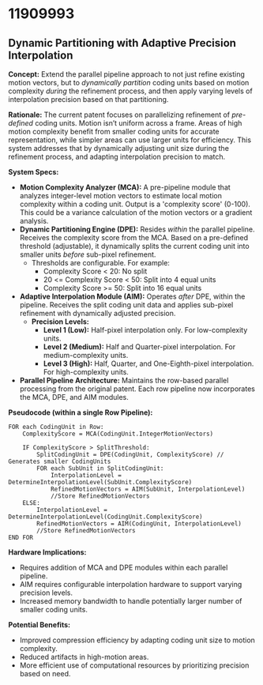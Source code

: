 # 11909993

## Dynamic Partitioning with Adaptive Precision Interpolation

**Concept:** Extend the parallel pipeline approach to not just refine existing motion vectors, but to *dynamically partition* coding units based on motion complexity *during* the refinement process, and then apply varying levels of interpolation precision based on that partitioning.

**Rationale:** The current patent focuses on parallelizing refinement of *pre-defined* coding units.  Motion isn’t uniform across a frame. Areas of high motion complexity benefit from smaller coding units for accurate representation, while simpler areas can use larger units for efficiency.  This system addresses that by dynamically adjusting unit size during the refinement process, and adapting interpolation precision to match.

**System Specs:**

*   **Motion Complexity Analyzer (MCA):**  A pre-pipeline module that analyzes integer-level motion vectors to estimate local motion complexity within a coding unit.  Output is a 'complexity score' (0-100).  This could be a variance calculation of the motion vectors or a gradient analysis.
*   **Dynamic Partitioning Engine (DPE):**  Resides *within* the parallel pipeline. Receives the complexity score from the MCA. Based on a pre-defined threshold (adjustable), it dynamically splits the current coding unit into smaller units *before* sub-pixel refinement.  
    *   Thresholds are configurable. For example:
        *   Complexity Score < 20: No split
        *   20 <= Complexity Score < 50: Split into 4 equal units
        *   Complexity Score >= 50: Split into 16 equal units
*   **Adaptive Interpolation Module (AIM):** Operates *after* DPE, within the pipeline.  Receives the split coding unit data and applies sub-pixel refinement with dynamically adjusted precision.
    *   **Precision Levels:**
        *   **Level 1 (Low):** Half-pixel interpolation only. For low-complexity units.
        *   **Level 2 (Medium):** Half and Quarter-pixel interpolation.  For medium-complexity units.
        *   **Level 3 (High):** Half, Quarter, and One-Eighth-pixel interpolation. For high-complexity units.
*   **Parallel Pipeline Architecture:** Maintains the row-based parallel processing from the original patent. Each row pipeline now incorporates the MCA, DPE, and AIM modules.

**Pseudocode (within a single Row Pipeline):**

```
FOR each CodingUnit in Row:
    ComplexityScore = MCA(CodingUnit.IntegerMotionVectors)

    IF ComplexityScore > SplitThreshold:
        SplitCodingUnit = DPE(CodingUnit, ComplexityScore) // Generates smaller CodingUnits
        FOR each SubUnit in SplitCodingUnit:
            InterpolationLevel = DetermineInterpolationLevel(SubUnit.ComplexityScore)
            RefinedMotionVectors = AIM(SubUnit, InterpolationLevel)
            //Store RefinedMotionVectors
    ELSE:
        InterpolationLevel = DetermineInterpolationLevel(CodingUnit.ComplexityScore)
        RefinedMotionVectors = AIM(CodingUnit, InterpolationLevel)
        //Store RefinedMotionVectors
END FOR
```

**Hardware Implications:**

*   Requires addition of MCA and DPE modules within each parallel pipeline.
*   AIM requires configurable interpolation hardware to support varying precision levels.
*   Increased memory bandwidth to handle potentially larger number of smaller coding units.

**Potential Benefits:**

*   Improved compression efficiency by adapting coding unit size to motion complexity.
*   Reduced artifacts in high-motion areas.
*   More efficient use of computational resources by prioritizing precision based on need.